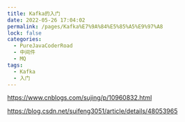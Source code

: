 ```yaml
---
title: Kafka的入门
date: 2022-05-26 17:04:02
permalink: /pages/Kafka%E7%9A%84%E5%85%A5%E9%97%A8
lock: false
categories: 
  - PureJavaCoderRoad
  - 中间件
  - MQ
tags: 
  - Kafka
  - 入门
---
```

https://www.cnblogs.com/sujing/p/10960832.html



https://blog.csdn.net/suifeng3051/article/details/48053965  